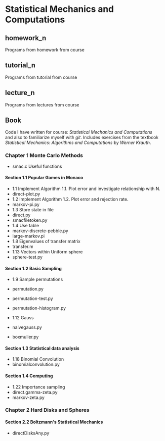 # Statistical Mechanics and Computations

## homework_n   
Programs from homework from course

## tutorial_n
Programs from tutorial from course

## lecture_n
Programs from lectures from course

## Book
Code I have written for course: *Statistical Mechanics and Computations*
 and also to familiarize myself with _git_. Includes exercises from the textbook
*Statistical Mechanics: Algorithms and Computations* by *Werner Krauth*.

### Chapter 1 Monte Carlo Methods

 * smac.c   Useful functions

#### Section 1.1 Popular Games in Monaco
* 1.1 Implement Algorithm 1.1. Plot error and investigate relationship with N.
 * direct-plot.py
* 1.2 Implement Algorithm 1.2. Plot error and rejection rate.
 * markov-pi.py
* 1.3 Store state in file
 * direct.py
 * smacfiletoken.py
* 1.4 Use table
 * markov-discrete-pebble.py
 * large-markov.pi
* 1.8 Eigenvalues of transfer matrix
 * transfer.m
* 1.13 Vectors within Uniform sphere
 * sphere-test.py

#### Section 1.2 Basic Sampling
* 1.9 Sample permutations
 * permutation.py
 * permutation-test.py
 * permutation-histogram.py

* 1.12 Gauss
 * naivegauss.py
 * boxmuller.py

#### Section 1.3 Statistical data analysis
* 1.18 Binomial Convolution
 * binomialconvolution.py

#### Section 1.4 Computing
 * 1.22 Importance sampling
  * direct.gamma-zeta.py
  * markov-zeta.py

### Chapter 2 Hard Disks and Spheres

#### Section 2.2 Boltzmann's Statistical Mechanics
 * directDisksAny.py




